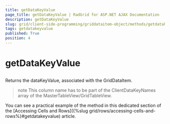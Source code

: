 ```yaml
---
title: getDataKeyValue
page_title: getDataKeyValue | RadGrid for ASP.NET AJAX Documentation
description: getDataKeyValue
slug: grid/client-side-programming/griddataitem-object/methods/getdatakeyvalue
tags: getdatakeyvalue
published: True
position: 4
---
```


# getDataKeyValue



##

Returns the dataKeyValue, associated with the GridDataItem.

>note  This column name has to be part of the ClientDataKeyNames array of the MasterTableView/GridTableView.
>

You can see a practical example of the method in this dedicated section of the  [Accessing Cells and Rows]({%slug grid/rows/accessing-cells-and-rows%}#getdatakeyvalue) article.
